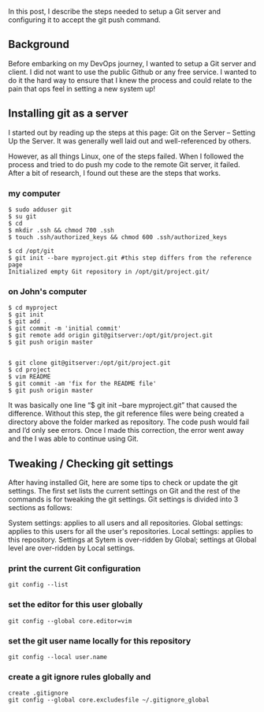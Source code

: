 In this post, I describe the steps needed to setup a Git server and configuring it to accept the git push command.

## Background

Before embarking on my DevOps journey, I wanted to setup a Git server and client. I did not want to use the public Github or any free service. I wanted to do it the hard way to ensure that I knew the process and could relate to the pain that ops feel in setting a new system up!

## Installing git as a server

I started out by reading up the steps at this page: Git on the Server – Setting Up the Server. It was generally well laid out and well-referenced by others.

However, as all things Linux, one of the steps failed. When I followed the process and tried to do push my code to the remote Git server, it failed. After a bit of research, I found out these are the steps that works.

### my computer
	$ sudo adduser git
	$ su git
	$ cd
	$ mkdir .ssh && chmod 700 .ssh
	$ touch .ssh/authorized_keys && chmod 600 .ssh/authorized_keys

	$ cd /opt/git
	$ git init --bare myproject.git #this step differs from the reference page
	Initialized empty Git repository in /opt/git/project.git/

### on John's computer
	$ cd myproject
	$ git init
	$ git add .
	$ git commit -m 'initial commit'
	$ git remote add origin git@gitserver:/opt/git/project.git
	$ git push origin master


	$ git clone git@gitserver:/opt/git/project.git
	$ cd project
	$ vim README
	$ git commit -am 'fix for the README file'
	$ git push origin master

It was basically one line “$ git init –bare myproject.git” that caused the difference. Without this step, the git reference files were being created a directory above the folder marked as repository. The code push would fail and I’d only see errors. Once I made this correction, the error went away and the I was able to continue using Git.

## Tweaking / Checking git settings

After having installed Git, here are some tips to check or update the git settings. The first set lists the current settings on Git and the rest of the commands is for tweaking the git settings. Git settings is divided into 3 sections as follows:

System settings: applies to all users and all repositories.
Global settings: applies to this users for all the user's repositories.
Local settings: applies to this repository.
Settings at Sytem is over-ridden by Global; settings at Global level are over-ridden by Local settings.

### print the current Git configuration
	git config --list

### set the editor for this user globally
	git config --global core.editor=vim

### set the git user name locally for this repository
	git config --local user.name

### create a git ignore rules globally and 
	create .gitignore
	git config --global core.excludesfile ~/.gitignore_global   